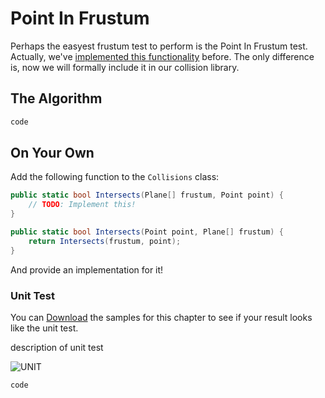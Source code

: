 # Point In Frustum

Perhaps the easyest frustum test to perform is the Point In Frustum test. Actually, we've [implemented this functionality](https://gdbooks.gitbooks.io/legacyopengl/content/Chapter8/frustum.html) before. The only difference is, now we will formally include it in our collision library.

## The Algorithm

```cs
code
```

## On Your Own

Add the following function to the ```Collisions``` class:

```cs
public static bool Intersects(Plane[] frustum, Point point) {
    // TODO: Implement this!
}

public static bool Intersects(Point point, Plane[] frustum) {
    return Intersects(frustum, point);
}
```

And provide an implementation for it!

### Unit Test

You can [Download](../Samples/SAMPLE.rar) the samples for this chapter to see if your result looks like the unit test.

description of unit test

![UNIT](image)

```cs
code
```